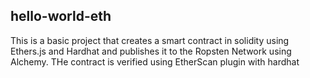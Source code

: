 ## hello-world-eth

This is a basic project that creates a smart contract in solidity using Ethers.js and Hardhat and publishes it to the Ropsten Network using Alchemy. THe contract is verified using EtherScan plugin with hardhat
